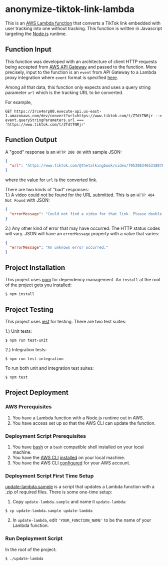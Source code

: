 # anonymize-tiktok-link-lambda

This is an [AWS Lambda function](https://aws.amazon.com/lambda) that converts a
TikTok link embedded with user tracking into one without tracking. This function
is written in Javascript targeting the [Node.js](https://nodejs.org) runtime.

## Function Input

This function was developed with an architecture of client HTTP requests being
accepted from
[AWS API Gateway](https://aws.amazon.com/api-gateway) and passed to the
function.
More precisely, input to the function is an `event` from API Gateway to a Lambda
proxy integration where `event` format is specified
[here](https://docs.aws.amazon.com/apigateway/latest/developerguide/set-up-lambda-proxy-integrations.html#api-gateway-simple-proxy-for-lambda-input-format).

Among all that data, this function only expects and uses a query string
parameter `url` which is the tracking URL to be converted.

For example,

```text
GET https://3rce4mrp80.execute-api.us-east-1.amazonaws.com/dev/convert?url=https://www.tiktok.com/t/ZTdtTNRjr --> event.queryStringParameters.url === 'https://www.tiktok.com/t/ZTdtTNRjr'
```

## Function Output

A "good" response is an `HTTP 200 OK` with sample JSON:

```json
{
  "url": "https://www.tiktok.com/@thetalkingbook/video/7053083465318878511"
}
```

where the value for `url` is the converted link.

There are two kinds of "bad" responses:  
1.) A video could not be found for the URL submitted. This is an
`HTTP 404 Not Found` with JSON:

```json
{
  "errorMessage": "Could not find a video for that link. Please double check and try again."
}
```

2.) Any other kind of error that may have occurred. The HTTP status codes will
vary. JSON will have an `errorMessage` property with a value that varies:

```json
{
  "errorMessage": "An unknown error occurred."
}
```

## Project Installation

This project uses [npm](https://www.npmjs.com) for dependency management. An
`install` at the root of the project gets you installed:

```text
$ npm install
```

## Project Testing

This project uses [jest](https://jestjs.io) for testing. There are two test
suites:

1.) Unit tests:

```text
$ npm run test-unit
```

2.) Integration tests:

```text
$ npm run test-integration
```

To run both unit and integration test suites:

```text
$ npm test
```

## Project Deployment

### AWS Prerequisites

1. You have a Lambda function with a Node.js runtime out in AWS.
2. You have access set up so that the AWS CLI can update the function.

### Deployment Script Prerequisites

1. You have [bash](https://www.gnu.org/software/bash/) or a `bash` compatible
   shell installed on your local machine.
2. You have
   the [AWS CLI](https://docs.aws.amazon.com/cli/latest/userguide/cli-chap-welcome.html)
   [installed](https://docs.aws.amazon.com/cli/latest/userguide/getting-started-install.html)
   on your local machine.
3. You have the AWS
   CLI [configured](https://docs.aws.amazon.com/cli/latest/userguide/cli-chap-configure.html)
   for your AWS account.

### Deployment Script First Time Setup

[update-lambda.sample](update-lambda.sample) is a script that updates a Lambda
function with a .zip of required files. There is some one-time setup:

1. Copy `update-lambda.sample` and name it `update-lambda`:

```text
$ cp update-lambda.sample update-lambda
```

2. In `update-lambda`, edit `'YOUR_FUNCTION_NAME'` to be the name of your Lambda
   function.

### Run Deployment Script

In the root of the project:

```text
$ ./update-lambda
```
